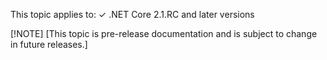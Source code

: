 ﻿This topic applies to: ✓ .NET Core 2.1.RC and later versions

[!NOTE] [This topic is pre-release documentation and is subject to change in future releases.]

